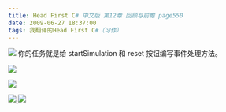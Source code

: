 ```yaml
---
title: Head First C# 中文版 第12章 回顾与前瞻 page550
date: 2009-06-27 18:37:00
tags: 我翻译的Head First C#（习作）
---
```

![](https://p-blog.csdn.net/images/p_blog_csdn_net/cuipengfei1/EntryImages/20090627/2009-06-27_18-22-30.jpg) 你的任务就是给  startSimulation  和  reset  按钮编写事件处理方法。

![](https://p-blog.csdn.net/images/p_blog_csdn_net/cuipengfei1/EntryImages/20090627/2009-06-27_18-23-40.jpg)

![](https://p-blog.csdn.net/images/p_blog_csdn_net/cuipengfei1/EntryImages/20090627/2009-06-27_18-29-53.jpg)



[ ![](https://profile.csdnimg.cn/5/2/5/3_cuipengfei1)
![](https://g.csdnimg.cn/static/user-reg-year/1x/11.png)
](https://blog.csdn.net/cuipengfei1)





